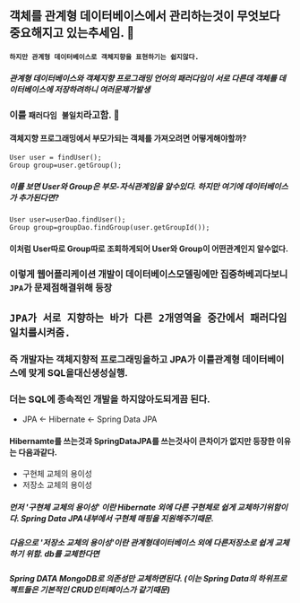 ## 객체를 관계형 데이터베이스에서 관리하는것이 무엇보다 중요해지고 있는추세임. :bee:
#### `하지만 관계형 데이터베이스로 객체지향을 표현하기는 쉽지않다.`
##### 관계형 데이터베이스와 객체지향 프로그래밍 언어의 패러다임이 서로 다른데 객체를 데이터베이스에 저장하려하니 여러문제가발생
### 이를 `패러다임 불일치`라고함. :man:
#### 객체지향 프로그래밍에서 부모가되는 객체를 가져오려면 어떻게해야할까?
    User user = findUser();
    Group group=user.getGroup();
##### 이를 보면 User와 Group은 부모-자식관계임을 알수있다. 하지만 여기에 데이터베이스가 추가된다면?
    User user=userDao.findUser();
    Group group=groupDao.findGroup(user.getGroupId());
#### 이처럼 User따로 Group따로 조회하게되어 User와 Group이 어떤관계인지 알수없다.
### 이렇게 웹어플리케이션 개발이 데이터베이스모델링에만 집중하베괴다보니 `JPA`가 문제점해결위해 등장        
## `JPA가 서로 지향하는 바가 다른 2개영역을 중간에서 패러다임 일치를시켜줌.`

### 즉 개발자는 객체지향적 프로그래밍을하고 JPA가 이를관계형 데이터베이스에 맞게 SQL을대신생성실행.
### 더는 SQL에 종속적인 개발을 하지않아도되게끔 된다.

- JPA <- Hibernate <- Spring Data JPA
#### Hibernamte를 쓰는것과 SpringDataJPA를 쓰는것사이 큰차이가 없지만 등장한 이유는 다음과같다.
- 구현체 교체의 용이성
- 저장소 교체의 용이성
##### 먼저 '구현체 교체의 용이성' 이란 Hibernate 외에 다른 구현체로 쉽게 교체하기위함이다. Spring Data JPA내부에서 구현체 매핑을 지원해주기때문.
##### 다음으로 '저장소 교체의 용이성'이란 관계형데이터베이스 외에 다른저장소로 쉽게 교체하기 위함. db를 교체한다면
##### Spring DATA MongoDB로 의존성만 교체하면된다. (이는 Spring Data의 하위프로젝트들은 기본적인 CRUD인터페이스가 같기때문)